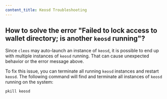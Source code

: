```yaml
---
content_title: Keosd Troubleshooting
---
```


## How to solve the error "Failed to lock access to wallet directory; is another `keosd` running"?

Since `cleos` may auto-launch an instance of `keosd`, it is possible to end up with multiple instances of `keosd` running. That can cause unexpected behavior or the error message above.

To fix this issue, you can terminate all running `keosd` instances and restart `keosd`. The following command will find and terminate all instances of `keosd` running on the system:

```sh
pkill keosd
```
